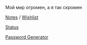 Мой мир огромен, а я так скромен

[Notes](https://georgsius.github.io/notes/) / [Wishlist](https://georgsius.github.io/notes/wishlist.html)

[Status](https://georgsius.github.io/status/)

[Password Generator](https://georgsius.github.io/password-generator/)
